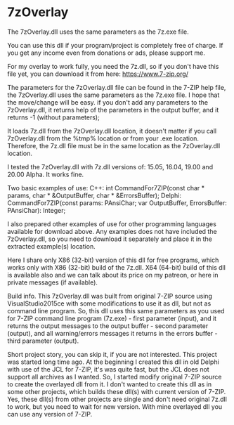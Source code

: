 # 7zOverlay
The 7zOverlay.dll uses the same parameters as the 7z.exe file.

You can use this dll if your program/project is completely free of charge. If you get any income even from donations or ads, please support me.

For my overlay to work fully, you need the 7z.dll, so if you don't have this file yet, you can download it from here: https://www.7-zip.org/

The parameters for the 7zOverlay.dll file can be found in the 7-ZIP help file, the 7zOverlay.dll uses the same parameters as the 7z.exe file. I hope that the move/change will be easy.
if you don't add any parameters to the 7zOverlay.dll, it returns help of the parameters in the output buffer, and it returns -1 (without parameters);

It loads 7z.dll from the 7zOverlay.dll location, it doesn't matter if you call 7zOverlay.dll from the %tmp% location or from your .exe location. Therefore, the 7z.dll file must be in the same location as the 7zOverlay.dll location.

I tested the 7zOverlay.dll with 7z.dll versions of: 15.05, 16.04, 19.00 and 20.00 Alpha. It works fine.

Two basic examples of use:
C++: int CommandFor7ZIP(const char * params, char * &OutputBuffer, char * &ErrorsBuffer);
Delphi: CommandFor7ZIP(const params: PAnsiChar; var OutputBuffer, ErrorsBuffer: PAnsiChar): Integer;

I also prepared other examples of use for other programming languages available for download above.
Any examples does not have included the 7zOverlay.dll, so you need to download it separately and place it in the extracted example(s) location.

Here I share only X86 (32-bit) version of this dll for free programs, which works only with X86 (32-bit) build of the 7z.dll. X64 (64-bit) build of this dll is available also and we can talk about its price on my patreon, or here in private messages (if available).

Build info.
This 7zOverlay.dll was built from original 7-ZIP source using VisualStudio2015ce with some modifications to use it as dll, but not as command line program. So, this dll uses this same parameters as you used for 7-ZIP command line program (7z.exe) - first parameter (input), and it returns the output messages to the output buffer - second parameter (output), and all warning/errors messages it returns in the errors buffer - third parameter (output).

Short project story, you can skip it, if you are not interested.
This project was started long time ago. At the beginning I created this dll in old Delphi with use of the JCL for 7-ZIP, it's was quite fast, but the JCL does not support all archives as I wanted. So, I started modify original 7-ZIP source to create the overlayed dll from it. I don't wanted to create this dll as in some other projects, which builds these dll(s) with current version of 7-ZIP. Yes, these dll(s) from other projects are single and don't need original 7z.dll to work, but you need to wait for new version. With mine overlayed dll you can use any version of 7-ZIP.
